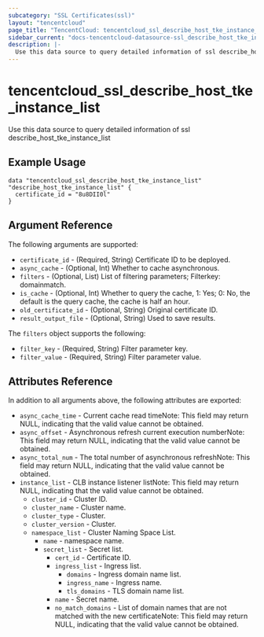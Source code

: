 ```yaml
---
subcategory: "SSL Certificates(ssl)"
layout: "tencentcloud"
page_title: "TencentCloud: tencentcloud_ssl_describe_host_tke_instance_list"
sidebar_current: "docs-tencentcloud-datasource-ssl_describe_host_tke_instance_list"
description: |-
  Use this data source to query detailed information of ssl describe_host_tke_instance_list
---
```


# tencentcloud_ssl_describe_host_tke_instance_list

Use this data source to query detailed information of ssl describe_host_tke_instance_list

## Example Usage

```hcl
data "tencentcloud_ssl_describe_host_tke_instance_list" "describe_host_tke_instance_list" {
  certificate_id = "8u8DII0l"
}
```

## Argument Reference

The following arguments are supported:

* `certificate_id` - (Required, String) Certificate ID to be deployed.
* `async_cache` - (Optional, Int) Whether to cache asynchronous.
* `filters` - (Optional, List) List of filtering parameters; Filterkey: domainmatch.
* `is_cache` - (Optional, Int) Whether to query the cache, 1: Yes; 0: No, the default is the query cache, the cache is half an hour.
* `old_certificate_id` - (Optional, String) Original certificate ID.
* `result_output_file` - (Optional, String) Used to save results.

The `filters` object supports the following:

* `filter_key` - (Required, String) Filter parameter key.
* `filter_value` - (Required, String) Filter parameter value.

## Attributes Reference

In addition to all arguments above, the following attributes are exported:

* `async_cache_time` - Current cache read timeNote: This field may return NULL, indicating that the valid value cannot be obtained.
* `async_offset` - Asynchronous refresh current execution numberNote: This field may return NULL, indicating that the valid value cannot be obtained.
* `async_total_num` - The total number of asynchronous refreshNote: This field may return NULL, indicating that the valid value cannot be obtained.
* `instance_list` - CLB instance listener listNote: This field may return NULL, indicating that the valid value cannot be obtained.
  * `cluster_id` - Cluster ID.
  * `cluster_name` - Cluster name.
  * `cluster_type` - Cluster.
  * `cluster_version` - Cluster.
  * `namespace_list` - Cluster Naming Space List.
    * `name` - namespace name.
    * `secret_list` - Secret list.
      * `cert_id` - Certificate ID.
      * `ingress_list` - Ingress list.
        * `domains` - Ingress domain name list.
        * `ingress_name` - Ingress name.
        * `tls_domains` - TLS domain name list.
      * `name` - Secret name.
      * `no_match_domains` - List of domain names that are not matched with the new certificateNote: This field may return NULL, indicating that the valid value cannot be obtained.



